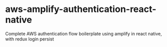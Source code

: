 # aws-amplify-authentication-react-native
Complete AWS authentication flow boilerplate using amplify in react native, with redux login persist
